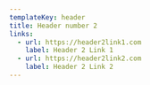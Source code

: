 ```yaml
---
templateKey: header
title: Header number 2
links:
  - url: https://header2link1.com
    label: Header 2 Link 1
  - url: https://header2link2.com
    label: Header 2 Link 2
---
```


